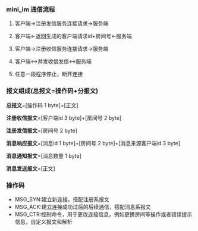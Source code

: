 ### mini_im 通信流程
1. 客户端->注册发信服务连接请求->服务端

2. 客户端<-返回生成的客户端请求id+房间号<-服务端

3. 客户端->注册收信服务连接请求->服务端

4. 客户端<->并发收信发信<->服务端

5. 任意一段程序停止，断开连接

### 报文组成(总报文=操作码+分报文)
**总报文**=[操作码 1 byte]+[正文]

**注册收信报文**=[客户端id 3 byte]+[房间号 2 byte]

**注册发信报文**=[房间号 2 byte]

**消息响应报文**=[消息id 1 byte]+[房间号 2 byte]+[消息来源客户端id 3 byte]

**消息通知报文**=[消息数量 1 byte]

**消息发送报文**=[正文]

### 操作码
- MSG_SYN:建立新连接，搭配注册系报文
- MSG_ACK:建立连接成功过后的后续通信，搭配消息系报文
- MSG_CTR:控制命令，用于更改连接信息，例如更换房间等操作或者错误提示信息，自定义报文和解析